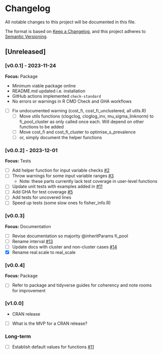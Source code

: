 # Changelog

All notable changes to this project will be documented in this file.

The format is based on [Keep a Changelog](https://keepachangelog.com/en/1.0.0/),
and this project adheres to
[Semantic Versioning](https://semver.org/spec/v2.0.0.html).

## [Unreleased]

### [v0.0.1] - 2023-11-24
**Focus:** Package
- Minimum viable package online 
- README.md updated i.e. installation 
- GitHub actions implemented `check-standard`
- No errors or warnings in R CMD Check and GHA workflows
- [ ] Fix undocumented warning (cost_fi, cost_fi_unclustered, all utils.R)
	- [ ] Move utils functions (clogclog, cloglog_inv, mu_sigma_linknorm) 
	to fi_pool_cluster as only called once each. Will depend on other
	functions to be added
	- [ ] Move cost_fi and cost_fi_cluster to optimise_s_prevalence
	- [ ] or, simply document the helper functions

### [v0.0.2] - 2023-12-01
**Focus:** Tests
- [ ] Add helper function for input variable checks
[#2](https://github.com/AngusMcLure/PoolPoweR/issues/2)
- [ ] Throw warnings for some input variable ranges
[#3](https://github.com/AngusMcLure/PoolPoweR/issues/3)
	- Note: these parts currently lack test coverage in user-level functions
- [ ] Update unit tests with examples added in
[#11](https://github.com/AngusMcLure/PoolPoweR/issues/11)
- [ ] Add GHA for test coverage
[#5](https://github.com/AngusMcLure/PoolPoweR/issues/5)
- [ ] Add tests for uncovered lines
- [ ] Speed up tests (some slow ones fo fisher_info.R)

### [v0.0.3]
**Focus:** Documentation
- [ ] Revise documentation so majority @inheritParams fi_pool
- [ ] Rename interval [#13](https://github.com/AngusMcLure/PoolPoweR/issues/13)
- [ ] Update docs with cluster and non-cluster cases
[#14](https://github.com/AngusMcLure/PoolPoweR/issues/14)
- [x] Rename real.scale to real_scale

### [v0.0.4]
**Focus:** Package
- [ ] Refer to package and tidyverse guides for coherency and note rooms for improvement

### [v1.0.0]
- CRAN release
- [ ] What is the MVP for a CRAN release?

### Long-term
- [ ] Establish default values for functions [#11](https://github.com/AngusMcLure/PoolPoweR/issues/11)
